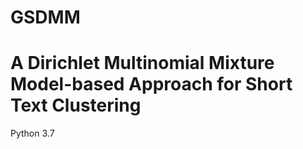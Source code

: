 # GSDMM
# A Dirichlet Multinomial Mixture Model-based Approach for Short Text Clustering

Python 3.7
